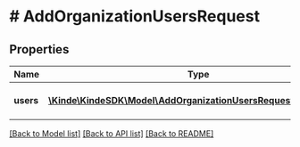 # # AddOrganizationUsersRequest

## Properties

Name | Type | Description | Notes
------------ | ------------- | ------------- | -------------
**users** | [**\Kinde\KindeSDK\Model\AddOrganizationUsersRequestUsersInner[]**](AddOrganizationUsersRequestUsersInner.md) | Users to be added to the organization. | [optional]

[[Back to Model list]](../../README.md#models) [[Back to API list]](../../README.md#endpoints) [[Back to README]](../../README.md)
